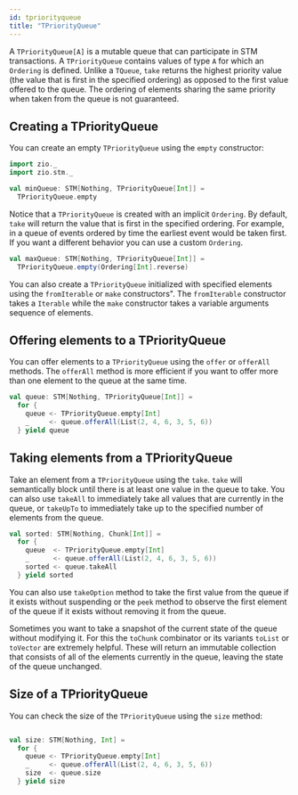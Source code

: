 ```yaml
---
id: tpriorityqueue
title: "TPriorityQueue"
---
```


A `TPriorityQueue[A]` is a mutable queue that can participate in STM transactions. A `TPriorityQueue` contains values of type `A` for which an `Ordering` is defined. Unlike a `TQueue`, `take` returns the highest priority value (the value that is first in the specified ordering) as opposed to the first value offered to the queue. The ordering of elements sharing the same priority when taken from the queue is not guaranteed.

## Creating a TPriorityQueue

You can create an empty `TPriorityQueue` using the `empty` constructor:

```scala mdoc:silent
import zio._
import zio.stm._

val minQueue: STM[Nothing, TPriorityQueue[Int]] =
  TPriorityQueue.empty
```

Notice that a `TPriorityQueue` is created with an implicit `Ordering`. By default, `take` will return the value that is first in the specified ordering. For example, in a queue of events ordered by time the earliest event would be taken first. If you want a different behavior you can use a custom `Ordering`.

```scala mdoc:silent
val maxQueue: STM[Nothing, TPriorityQueue[Int]] =
  TPriorityQueue.empty(Ordering[Int].reverse)
```

You can also create a `TPriorityQueue` initialized with specified elements using the `fromIterable` or `make` constructors". The `fromIterable` constructor takes a `Iterable` while the `make` constructor takes a variable arguments sequence of elements.

## Offering elements to a TPriorityQueue

You can offer elements to a `TPriorityQueue` using the `offer` or `offerAll` methods. The `offerAll` method is more efficient if you want to offer more than one element to the queue at the same time.

```scala mdoc:silent
val queue: STM[Nothing, TPriorityQueue[Int]] =
  for {
    queue <- TPriorityQueue.empty[Int]
    _     <- queue.offerAll(List(2, 4, 6, 3, 5, 6))
  } yield queue
```

## Taking elements from a TPriorityQueue

Take an element from a `TPriorityQueue` using the `take`. `take` will semantically block until there is at least one value in the queue to take. You can also use `takeAll` to immediately take all values that are currently in the queue, or `takeUpTo` to immediately take up to the specified number of elements from the queue.

```scala mdoc:silent
val sorted: STM[Nothing, Chunk[Int]] =
  for {
    queue  <- TPriorityQueue.empty[Int]
    _      <- queue.offerAll(List(2, 4, 6, 3, 5, 6))
    sorted <- queue.takeAll
  } yield sorted
```

You can also use `takeOption` method to take the first value from the queue if it exists without suspending or the `peek` method to observe the first element of the queue if it exists without removing it from the queue.

Sometimes you want to take a snapshot of the current state of the queue without modifying it. For this the `toChunk` combinator or its variants `toList` or `toVector` are extremely helpful. These will return an immutable collection that consists of all of the elements currently in the queue, leaving the state of the queue unchanged.

## Size of a TPriorityQueue

You can check the size of the `TPriorityQueue` using the `size` method:

```scala mdoc:silent

val size: STM[Nothing, Int] =
  for {
    queue <- TPriorityQueue.empty[Int]
    _     <- queue.offerAll(List(2, 4, 6, 3, 5, 6))
    size  <- queue.size
  } yield size
```
